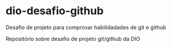 # dio-desafio-github
Desafio de projeto para comprovar habilidadades de git e github

Repositório sobre desafio de projeto git/github da DIO
